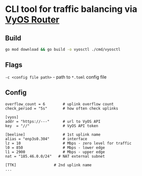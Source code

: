 # CLI tool for traffic balancing via [VyOS Router](https://vyos.io/vyos-router)

## Build
```bash
go mod download && go build -o vyosctl ./cmd/vyosctl
```

## Flags
`-c <config file path>` - path to `*.toml` config file

## Config
```
overflow_count = 6        # uplink overflow count
check_period = "5s"       # how often check uplinks

[vyos]
addr = "https://---"      # url to VyOS API
key  = "//"               # VyOS API token

[beeline]                 # 1st uplink name
alias = "enp3s0.304"      # interface
lz = 10                   # Mbps - zero level for traffic
l0 = 850                  # Mbps - lower edge
l1 = 2900                 # Mbps - upper edge
nat = "185.46.0.0/24"   # NAT external subnet

[TTK]                 # 2nd uplink name
...
```
